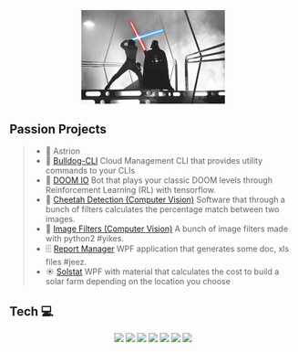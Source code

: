 <p align="center">
  <img src="https://raw.githubusercontent.com/JEpifanio90/JEpifanio90/master/assets/vader.jpg" alt="Darth Vader VS Luke" width="50%" height="50%">
</p>

## Passion Projects
> *  🤫 Astrion
> *  🐶 [Bulldog-CLI](https://github.com/JEpifanio90/bulldog-cli) Cloud Management CLI that provides utility commands to your CLIs
> *  👹 [DOOM IO](https://github.com/JEpifanio90/DOOM-IO)
> Bot that plays your classic DOOM levels through Reinforcement Learning (RL) with tensorflow.  
> * 🐆 [Cheetah Detection (Computer Vision)](https://github.com/JEpifanio90/CheetahDetection)
> Software that through a bunch of filters calculates the percentage match between two images.  
> * 📸 [Image Filters (Computer Vision)](https://github.com/JEpifanio90/LabVision-Python)
> A bunch of image filters made with python2 #yikes.  
> * 🗄 [Report Manager](https://github.com/JEpifanio90/reportManager)
> WPF application that generates some doc, xls files #jeez.  
> * ☀️ [Solstat](https://github.com/JEpifanio90/SolstatProjectUI)
> WPF with material that calculates the cost to build a solar farm depending on the location you choose

## Tech 💻
<p align="center">
  <img src="https://raw.githubusercontent.com/ashleymcnamara/gophers/master/GOPHER_DAD.png" height="100">
  <img src="https://cdn.jsdelivr.net/npm/programming-languages-logos/src/typescript/typescript.png" height="100">
  <img src="https://cdn-icons-png.flaticon.com/512/226/226777.png" height="100">
  <img src="https://angular.io/assets/images/logos/angular/angular.png" height="100">
  <img src="https://www.rust-lang.org/logos/rust-logo-512x512.png" height="100">
  <img src="https://upload.wikimedia.org/wikipedia/commons/thumb/a/a7/React-icon.svg/2300px-React-icon.svg.png" height="100">
  <img src="https://a0.awsstatic.com/libra-css/images/logos/aws_logo_smile_1200x630.png" height="100">
</p>
